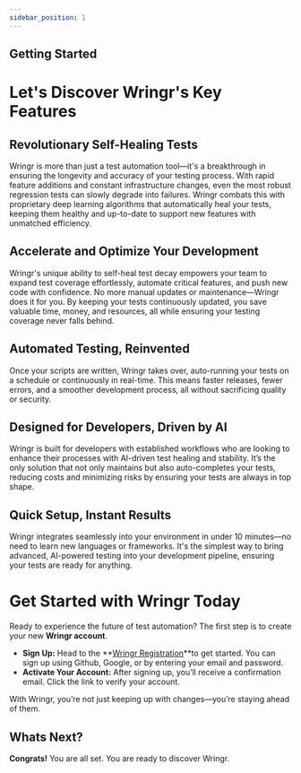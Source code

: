 ```yaml
---
sidebar_position: 1
---
```


## Getting Started

# Let's Discover Wringr's Key Features

## Revolutionary Self-Healing Tests
Wringr is more than just a test automation tool—it's a breakthrough in ensuring the longevity and accuracy of your testing process. With rapid feature additions and constant infrastructure changes, even the most robust regression tests can slowly degrade into failures. Wringr combats this with proprietary deep learning algorithms that automatically heal your tests, keeping them healthy and up-to-date to support new features with unmatched efficiency.

## Accelerate and Optimize Your Development
Wringr's unique ability to self-heal test decay empowers your team to expand test coverage effortlessly, automate critical features, and push new code with confidence. No more manual updates or maintenance—Wringr does it for you. By keeping your tests continuously updated, you save valuable time, money, and resources, all while ensuring your testing coverage never falls behind.

## Automated Testing, Reinvented
Once your scripts are written, Wringr takes over, auto-running your tests on a schedule or continuously in real-time. This means faster releases, fewer errors, and a smoother development process, all without sacrificing quality or security.

## Designed for Developers, Driven by AI
Wringr is built for developers with established workflows who are looking to enhance their processes with AI-driven test healing and stability. It’s the only solution that not only maintains but also auto-completes your tests, reducing costs and minimizing risks by ensuring your tests are always in top shape.

## Quick Setup, Instant Results
Wringr integrates seamlessly into your environment in under 10 minutes—no need to learn new languages or frameworks. It's the simplest way to bring advanced, AI-powered testing into your development pipeline, ensuring your tests are ready for anything.

# Get Started with Wringr Today

Ready to experience the future of test automation? The first step is to create your new **Wringr account**.

- **Sign Up:** Head to the **[Wringr Registration](https://keycloak.dev.Wringr.dev/realms/Wringr/protocol/openid-connect/auth?response_type=code&client_id=Wringr-client&redirect_uri=https%3A%2F%2Fdev.Wringr.dev%2Finterceptor%2Fauth%2Fv1%2Foauth2%2Fkeycloak&scope=openid+email+profile)**to get started. You can sign up using Github, Google, or by entering your email and password.
- **Activate Your Account:** After signing up, you’ll receive a confirmation email. Click the link to verify your account.

With Wringr, you’re not just keeping up with changes—you’re staying ahead of them.
## Whats Next?

 **Congrats!** You are all set. You are ready to discover Wringr.
